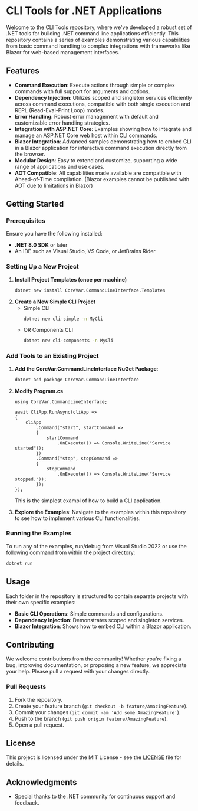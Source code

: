 # CLI Tools for .NET Applications

Welcome to the CLI Tools repository, where we've developed a robust set of .NET tools for building .NET command line applications efficiently. This repository contains a series of examples demonstrating various capabilities from basic command handling to complex integrations with frameworks like Blazor for web-based management interfaces.

## Features

- **Command Execution**: Execute actions through simple or complex commands with full support for arguments and options.
- **Dependency Injection**: Utilizes scoped and singleton services efficiently across command executions, compatible with both single execution and REPL (Read-Eval-Print Loop) modes.
- **Error Handling**: Robust error management with default and customizable error handling strategies.
- **Integration with ASP.NET Core**: Examples showing how to integrate and manage an ASP.NET Core web host within CLI commands.
- **Blazor Integration**: Advanced samples demonstrating how to embed CLI in a Blazor application for interactive command execution directly from the browser.
- **Modular Design**: Easy to extend and customize, supporting a wide range of applications and use cases.
- **AOT Compatible**: All capabilities made available are compatible with Ahead-of-Time compilation. (Blazor examples cannot be published with AOT due to limitations in Blazor)

## Getting Started

### Prerequisites

Ensure you have the following installed:
- **.NET 8.0 SDK** or later
- An IDE such as Visual Studio, VS Code, or JetBrains Rider

### Setting Up a New Project
1. **Install Project Templates (once per machine)**
   ```bash
   dotnet new install CoreVar.CommandLineInterface.Templates
   ``` 
2. **Create a New Simple CLI Project**
    - Simple CLI
      ```bash
      dotnet new cli-simple -n MyCli
      ``` 
    - OR Components CLI
      ```bash
      dotnet new cli-components -n MyCli
      ```

### Add Tools to an Existing Project

1. **Add the CoreVar.CommandLineInterface NuGet Package**:
   ```bash
   dotnet add package CoreVar.CommandLineInterface
   ```

2. **Modify Program.cs**
    ```
    using CoreVar.CommandLineInterface;

    await CliApp.RunAsync(cliApp =>
    {
        cliApp
            .Command("start", startCommand =>
            {
                startCommand
                    .OnExecute(() => Console.WriteLine("Service started"));
            })
            .Command("stop", stopCommand =>
            {
                stopCommand
                    .OnExecute(() => Console.WriteLine("Service stopped."));
            });
    });
    ```

    This is the simplest exampl of how to build a CLI application.

5. **Explore the Examples**:
   Navigate to the examples within this repository to see how to implement various CLI functionalities.

### Running the Examples

To run any of the examples, run/debug from Visual Studio 2022 or use the following command from within the project directory:

```bash
dotnet run
```

## Usage

Each folder in the repository is structured to contain separate projects with their own specific examples:
- **Basic CLI Operations**: Simple commands and configurations.
- **Dependency Injection**: Demonstrates scoped and singleton services.
- **Blazor Integration**: Shows how to embed CLI within a Blazor application.

## Contributing

We welcome contributions from the community! Whether you're fixing a bug, improving documentation, or proposing a new feature, we appreciate your help. Please pull a request with your changes directly.

### Pull Requests

1. Fork the repository.
2. Create your feature branch (`git checkout -b feature/AmazingFeature`).
3. Commit your changes (`git commit -am 'Add some AmazingFeature'`).
4. Push to the branch (`git push origin feature/AmazingFeature`).
5. Open a pull request.

## License

This project is licensed under the MIT License - see the [LICENSE](LICENSE) file for details.

## Acknowledgments

- Special thanks to the .NET community for continuous support and feedback.
